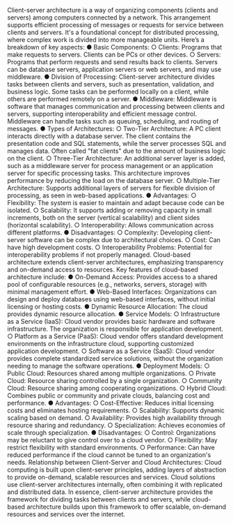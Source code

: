 Client-server architecture is a way of organizing components (clients and servers) among computers connected by a network. This arrangement supports efficient processing of messages or requests for service between clients and servers. It's a foundational concept for distributed processing, where complex work is divided into more manageable units.
Here’s a breakdown of key aspects:
●
Basic Components:
○
Clients: Programs that make requests to servers. Clients can be PCs or other devices.
○
Servers: Programs that perform requests and send results back to clients. Servers can be database servers, application servers or web servers, and may use middleware.
●
Division of Processing: Client-server architecture divides tasks between clients and servers, such as presentation, validation, and business logic. Some tasks can be performed locally on a client, while others are performed remotely on a server.
●
Middleware: Middleware is software that manages communication and processing between clients and servers, supporting interoperability and efficient message control. Middleware can handle tasks such as queuing, scheduling, and routing of messages.
●
Types of Architectures:
○
Two-Tier Architecture: A PC client interacts directly with a database server. The client contains the presentation code and SQL statements, while the server processes SQL and manages data. Often called "fat clients" due to the amount of business logic on the client.
○
Three-Tier Architecture: An additional server layer is added, such as a middleware server for process management or an application server for specific processing tasks. This architecture improves performance by reducing the load on the database server.
○
Multiple-Tier Architecture: Supports additional layers of servers for flexible division of processing, as seen in web-based applications.
●
Advantages:
○
Flexibility: The system is easier to maintain and adapt because code can be isolated.
○
Scalability: It supports adding or removing capacity in small increments, both on the server (vertical scalability) and client sides (horizontal scalability).
○
Interoperability: Allows communication across different platforms.
●
Disadvantages:
○
Complexity: Developing client-server software can be complex due to architectural choices.
○
Cost: Can have high development costs.
○
Interoperability Problems: Potential for interoperability problems if not properly managed.
Cloud-based architecture extends client-server architectures, emphasizing transparency and on-demand access to resources.
Key features of cloud-based architecture include:
●
On-Demand Access: Provides access to a shared pool of configurable resources (e.g., networks, servers, storage) with minimal management effort.
●
Web-Based Interfaces: Organizations can design and deploy databases using web-based interfaces, without initial licensing or hosting costs.
●
Dynamic Resource Allocation: The cloud provides dynamic resource allocation.
●
Service Models:
○
Infrastructure as a Service (IaaS): Cloud vendor provides basic hardware and software infrastructure. The organization is responsible for application development.
○
Platform as a Service (PaaS): Cloud vendor offers standard development environments on the infrastructure cloud, supporting customized application development.
○
Software as a Service (SaaS): Cloud vendor provides complete standardized service solutions, without the organization needing to manage the software operations.
●
Deployment Models:
○
Public Cloud: Resources shared among multiple organizations.
○
Private Cloud: Resource sharing controlled by a single organization.
○
Community Cloud: Resource sharing among cooperating organizations.
○
Hybrid Cloud: Combines public or community and private clouds, balancing cost and performance.
●
Advantages:
○
Cost-Effective: Reduces initial licensing costs and eliminates hosting requirements.
○
Scalability: Supports dynamic scaling based on demand.
○
Availability: Provides high availability through resource sharing and redundancy.
○
Specialization: Achieves economies of scale through specialization.
●
Disadvantages:
○
Control: Organizations may be reluctant to give control over to a cloud vendor.
○
Flexibility: May restrict flexibility with standard environments.
○
Performance: Can have reduced performance if the cloud cannot be tuned to an organization's needs.
Relationship between Client-Server and Cloud Architectures: Cloud computing is built upon client-server principles, adding layers of abstraction to provide on-demand, scalable resources and services. Cloud solutions use client-server architectures internally, often combining it with replicated and distributed data.
In essence, client-server architecture provides the framework for dividing tasks between clients and servers, while cloud-based architecture builds upon this framework to offer scalable, on-demand resources and services over the internet.
